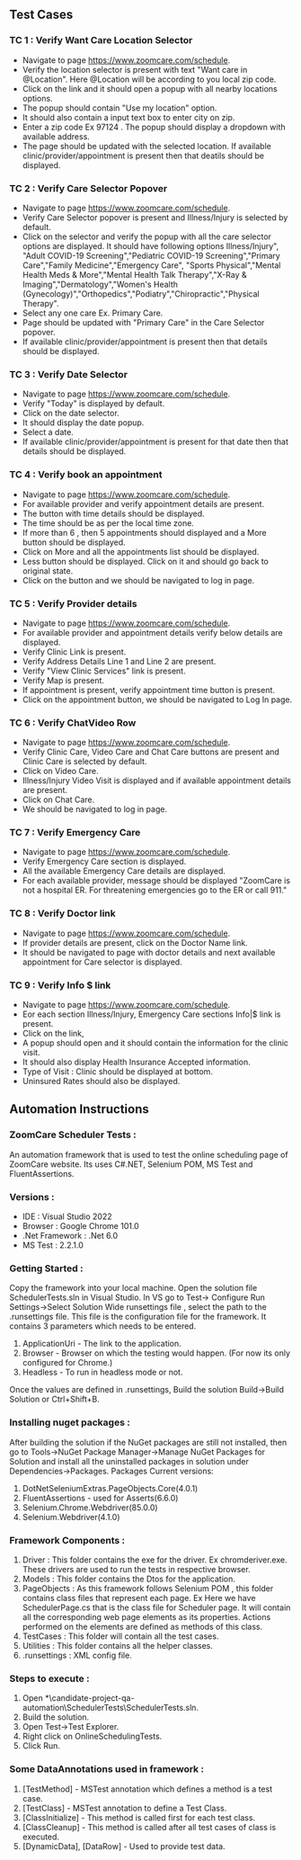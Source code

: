 ## Test Cases

### TC 1 : Verify Want Care Location Selector

- Navigate to page https://www.zoomcare.com/schedule.
- Verify the location selector is present with text "Want care in @Location". Here @Location will be according to you local zip code.
- Click on the link and it should open a popup with all nearby locations options.
- The popup should contain "Use my location" option.
- It should also contain a input text box to enter city on zip.
- Enter a zip code Ex 97124 . The popup should display a dropdown with available address. 
- The page should be updated with the selected location. If available clinic/provider/appointment is present then that deatils should be displayed.

### TC 2 : Verify Care Selector Popover

- Navigate to page https://www.zoomcare.com/schedule.
- Verify Care Selector popover is present and Illness/Injury is selected by default.
- Click on the selector and verify the popup with all the care selector options are displayed. It should have following options Illness/Injury", "Adult COVID-19 Screening","Pediatric COVID-19 Screening","Primary Care","Family Medicine","Emergency Care",
  "Sports Physical","Mental Health Meds & More","Mental Health Talk Therapy","X-Ray & Imaging","Dermatology","Women's Health (Gynecology)","Orthopedics","Podiatry","Chiropractic","Physical Therapy".
- Select any one care Ex. Primary Care.
- Page should be updated with "Primary Care" in the Care Selector popover.
- If available clinic/provider/appointment is present then that details should be displayed.

### TC 3 : Verify Date Selector

- Navigate to page https://www.zoomcare.com/schedule.
- Verify "Today" is displayed by default.
- Click on the date selector.
- It should display the date popup.
- Select a date.
- If available clinic/provider/appointment is present for that date then that details should be displayed.

### TC 4 : Verify book an appointment 

- Navigate to page https://www.zoomcare.com/schedule.
- For available provider and verify appointment details are present.
- The button with time details should be displayed. 
- The time should be as per the local time zone.
- If more than 6 , then 5 appointments should displayed and a More button should be displayed.
- Click on More and all the appointments list should be displayed.
- Less button should be displayed. Click on it and should go back to original state.
- Click on the button and we should be navigated to log in page.

### TC 5 : Verify Provider details

- Navigate to page https://www.zoomcare.com/schedule.
- For available provider and appointment details verify below details are displayed.
- Verify Clinic Link is present.
- Verify Address Details Line 1 and Line 2 are present.
- Verify "View Clinic Services" link is present.
- Verify Map is present.
- If appointment is present, verify appointment time button is present.
- Click on the appointment button, we should be navigated to Log In page.

### TC 6 : Verify ChatVideo Row

- Navigate to page https://www.zoomcare.com/schedule.
- Verify Clinic Care, Video Care and Chat Care buttons are present and Clinic Care is selected by default.
- Click on Video Care.
- Illness/Injury Video Visit is displayed and if available appointment details are present.
- Click on Chat Care.
- We should be navigated to log in page.

### TC 7 : Verify Emergency Care

- Navigate to page https://www.zoomcare.com/schedule.
- Verify Emergency Care section is displayed.
- All the available Emergency Care details are displayed.
- For each available provider, message should be displayed "ZoomCare is not a hospital ER. For threatening emergencies go to the ER or call 911."

### TC 8 : Verify Doctor link

- Navigate to page https://www.zoomcare.com/schedule.
- If provider details are present, click on the Doctor Name link.
- It should be navigated to page with doctor details and next available appointment for Care selector is displayed.

### TC 9 : Verify Info $ link 

- Navigate to page https://www.zoomcare.com/schedule.
- Eor each section Illness/Injury, Emergency Care sections Info|$ link is present.
- Click on the link,
- A popup should open and it should contain the information for the clinic visit.
- It should also display Health Insurance Accepted information.
- Type of Visit : Clinic should be displayed at bottom.
- Uninsured Rates should also be displayed.






## Automation Instructions

### ZoomCare Scheduler Tests : 

An automation framework that is used to test the online scheduling page of ZoomCare website. Its uses C#.NET, Selenium POM, MS Test and FluentAssertions. 

### Versions : 

- IDE : Visual Studio 2022
- Browser : Google Chrome 101.0
- .Net Framework : .Net 6.0
- MS Test : 2.2.1.0

### Getting Started : 

Copy the framework into your local machine. Open the solution file SchedulerTests.sln in Visual Studio. In VS go to Test-> Configure Run Settings->Select Solution Wide runsettings file , select the path to the .runsettings file. 
This file is the configuration file for the framework. It contains 3 parameters which needs to be entered.
1. ApplicationUri - The link to the application.
2. Browser - Browser on which the testing would happen. (For now its only configured for Chrome.)
3. Headless - To run in headless mode or not.

Once the values are defined in .runsettings, Build the solution Build->Build Solution or Ctrl+Shift+B. 

### Installing nuget packages :

After building the solution if the NuGet packages are still not installed, then go to Tools->NuGet Package Manager->Manage NuGet Packages for Solution and install all the uninstalled packages in solution under Dependencies->Packages.
Packages Current versions:
1. DotNetSeleniumExtras.PageObjects.Core(4.0.1)
2. FluentAssertions - used for Asserts(6.6.0)
3. Selenium.Chrome.Webdriver(85.0.0)
4. Selenium.Webdriver(4.1.0)

### Framework Components :

1. Driver : This folder contains the exe for the driver. Ex chromderiver.exe. These drivers are used to run the tests in respective browser.
2. Models : This folder contains the Dtos for the application.
3. PageObjects : As this framework follows Selenium POM , this folder contains class files that represent each page. Ex Here we have SchedulerPage.cs that is the class file for Scheduler page. It will contain all the corresponding web page elements as its properties.
   Actions performed on the elements are defined as methods of this class.
4. TestCases : This folder will contain all the test cases.
5. Utilities : This folder contains all the helper classes.
6. .runsettings : XML config file.

### Steps to execute :

1. Open *\candidate-project-qa-automation\SchedulerTests\SchedulerTests.sln.
2. Build the solution.
3. Open Test->Test Explorer.
4. Right click on OnlineSchedulingTests.
5. Click Run.

### Some DataAnnotations used in framework :

1. [TestMethod] - MSTest annotation which defines a method is a test case.
2. [TestClass] - MSTest annotation to define a Test Class.
3. [ClassInitialize] - This method is called first for each test class.
4. [ClassCleanup] - This method is called after all test cases of class is executed.
5. [DynamicData], [DataRow] - Used to provide test data.

